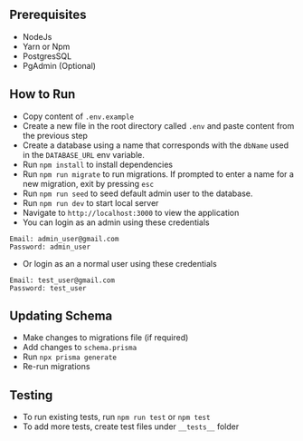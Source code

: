 ## Prerequisites

- NodeJs
- Yarn or Npm
- PostgresSQL
- PgAdmin (Optional)

## How to Run

- Copy content of `.env.example`
- Create a new file in the root directory called `.env` and paste content from the previous step
- Create a database using a name that corresponds with the `dbName` used in the `DATABASE_URL` env variable.
- Run `npm install` to install dependencies
- Run `npm run migrate` to run migrations. If prompted to enter a name for a new migration, exit by pressing `esc`
- Run `npm run seed` to seed default admin user to the database.
- Run `npm run dev` to start local server
- Navigate to `http://localhost:3000` to view the application
- You can login as an admin using these credentials

```
Email: admin_user@gmail.com
Password: admin_user
```

- Or login as an a normal user using these credentials

```
Email: test_user@gmail.com
Password: test_user
```

## Updating Schema

- Make changes to migrations file (if required)
- Add changes to `schema.prisma`
- Run `npx prisma generate`
- Re-run migrations

## Testing

- To run existing tests, run `npm run test` or `npm test`
- To add more tests, create test files under `__tests__` folder
